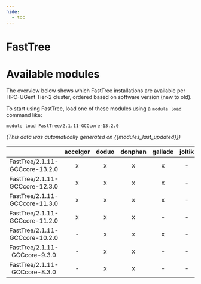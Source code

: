 ```yaml
---
hide:
  - toc
---
```


FastTree
========

# Available modules


The overview below shows which FastTree installations are available per HPC-UGent Tier-2 cluster, ordered based on software version (new to old).

To start using FastTree, load one of these modules using a `module load` command like:

```shell
module load FastTree/2.1.11-GCCcore-13.2.0
```

*(This data was automatically generated on {{modules_last_updated}})*  

| |accelgor|doduo|donphan|gallade|joltik|shinx|skitty|
| :---: | :---: | :---: | :---: | :---: | :---: | :---: | :---: |
|FastTree/2.1.11-GCCcore-13.2.0|x|x|x|x|-|x|x|
|FastTree/2.1.11-GCCcore-12.3.0|x|x|x|x|-|x|x|
|FastTree/2.1.11-GCCcore-11.3.0|x|x|x|x|-|-|-|
|FastTree/2.1.11-GCCcore-11.2.0|x|x|x|-|-|-|-|
|FastTree/2.1.11-GCCcore-10.2.0|-|x|x|x|-|-|-|
|FastTree/2.1.11-GCCcore-9.3.0|-|x|x|-|-|-|-|
|FastTree/2.1.11-GCCcore-8.3.0|-|x|x|-|-|-|-|
